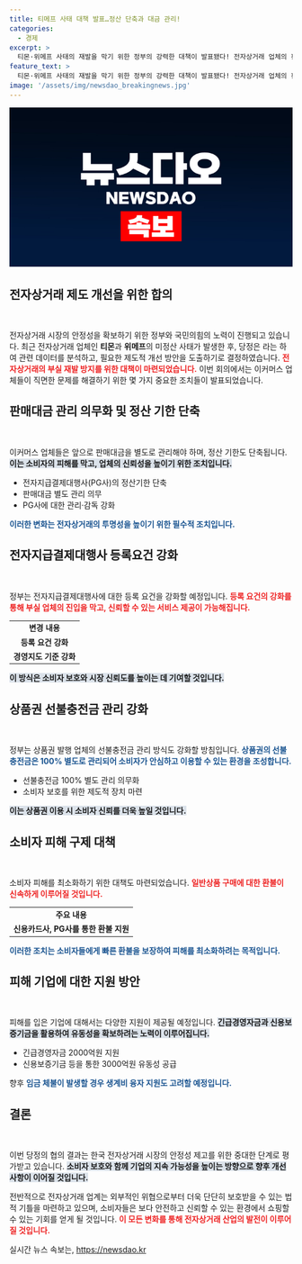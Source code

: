 ```yaml
---
title: 티메프 사태 대책 발표…정산 단축과 대금 관리!
categories:
  - 경제
excerpt: >
  티몬·위메프 사태의 재발을 막기 위한 정부의 강력한 대책이 발표됐다! 전자상거래 업체의 판매대금 관리 강화와 환불 절차 간소화로 소비자 보호에 나서며 변화의 물결이 시작된다. 클릭으로 더 알아보세요!
feature_text: >
  티몬·위메프 사태의 재발을 막기 위한 정부의 강력한 대책이 발표됐다! 전자상거래 업체의 판매대금 관리 강화와 환불 절차 간소화로 소비자 보호에 나서며 변화의 물결이 시작된다. 클릭으로 더 알아보세요!
image: '/assets/img/newsdao_breakingnews.jpg'
---
```


<p><img src="/assets/img/newsdao_breakingnews.jpg" alt="bookingtag 속보" /></p>

<h2 data-ke-size="size26">전자상거래 제도 개선을 위한 합의</h2>

<p data-ke-size="size16">&nbsp;</p>

<p>전자상거래 시장의 안정성을 확보하기 위한 정부와 국민의힘의 노력이 진행되고 있습니다. 최근 전자상거래 업체인 <b>티몬</b>과 <b>위메프</b>의 미정산 사태가 발생한 후, 당정은 라는 하여 관련 데이터를 분석하고, 필요한 제도적 개선 방안을 도출하기로 결정하였습니다. <b><span style="color: #ee2323;">전자상거래의 부실 재발 방지를 위한 대책이 마련되었습니다.</span></b> 이번 회의에서는 이커머스 업체들이 직면한 문제를 해결하기 위한 몇 가지 중요한 조치들이 발표되었습니다. </p>

<h2 data-ke-size="size26">판매대금 관리 의무화 및 정산 기한 단축</h2>

<p data-ke-size="size16">&nbsp;</p>

<p>이커머스 업체들은 앞으로 판매대금을 별도로 관리해야 하며, 정산 기한도 단축됩니다. <b><span style="background-color: #21538527;">이는 소비자의 피해를 막고, 업체의 신뢰성을 높이기 위한 조치입니다.</span></b> </p>

<ul>
    <li>전자지급결제대행사(PG사)의 정산기한 단축</li>
    <li>판매대금 별도 관리 의무</li>
    <li>PG사에 대한 관리·감독 강화</li>
</ul>

<p><b><span style="color: #1a5490;">이러한 변화는 전자상거래의 투명성을 높이기 위한 필수적 조치입니다.</span></b></p>

<h2 data-ke-size="size26">전자지급결제대행사 등록요건 강화</h2>

<p data-ke-size="size16">&nbsp;</p>

<p>정부는 전자지급결제대행사에 대한 등록 요건을 강화할 예정입니다. <b><span style="color: #ee2323;">등록 요건의 강화를 통해 부실 업체의 진입을 막고, 신뢰할 수 있는 서비스 제공이 가능해집니다.</span></b> </p>

<table>
    <tr>
        <td style="text-align: center; height: 17px;"><b>변경 내용</b></td>
    </tr>
    <tr>
        <td style="text-align: center; height: 17px;"><b>등록 요건 강화</b></td>
    </tr>
    <tr>
        <td style="text-align: center; height: 17px;"><b>경영지도 기준 강화</b></td>
    </tr>
</table>

<p><b><span style="background-color: #21538527;">이 방식은 소비자 보호와 시장 신뢰도를 높이는 데 기여할 것입니다.</span></b></p>

<h2 data-ke-size="size26">상품권 선불충전금 관리 강화</h2>

<p data-ke-size="size16">&nbsp;</p>

<p>정부는 상품권 발행 업체의 선불충전금 관리 방식도 강화할 방침입니다. <b><span style="color: #1a5490;">상품권의 선불충전금은 100% 별도로 관리되어 소비자가 안심하고 이용할 수 있는 환경을 조성합니다.</span></b> </p>

<ul>
    <li>선불충전금 100% 별도 관리 의무화</li>
    <li>소비자 보호를 위한 제도적 장치 마련</li>
</ul>

<p><b><span style="background-color: #21538527;">이는 상품권 이용 시 소비자 신뢰를 더욱 높일 것입니다.</span></b></p>

<h2 data-ke-size="size26">소비자 피해 구제 대책</h2>

<p data-ke-size="size16">&nbsp;</p>

<p>소비자 피해를 최소화하기 위한 대책도 마련되었습니다. <b><span style="color: #ee2323;">일반상품 구매에 대한 환불이 신속하게 이루어질 것입니다.</span></b> </p>

<table>
    <tr>
        <td style="text-align: center; height: 17px;"><b>주요 내용</b></td>
    </tr>
    <tr>
        <td style="text-align: center; height: 17px;"><b>신용카드사, PG사를 통한 환불 지원</b></td>
    </tr>
</table>

<p><b><span style="color: #1a5490;">이러한 조치는 소비자들에게 빠른 환불을 보장하여 피해를 최소화하려는 목적입니다.</span></b></p>

<h2 data-ke-size="size26">피해 기업에 대한 지원 방안</h2>

<p data-ke-size="size16">&nbsp;</p>

<p>피해를 입은 기업에 대해서는 다양한 지원이 제공될 예정입니다. <b><span style="background-color: #21538527;">긴급경영자금과 신용보증기금을 활용하여 유동성을 확보하려는 노력이 이루어집니다.</span></b> </p>

<ul>
    <li>긴급경영자금 2000억원 지원</li>
    <li>신용보증기금 등을 통한 3000억원 유동성 공급</li>
</ul>

<p>향후 <b><span style="color: #1a5490;">임금 체불이 발생할 경우 생계비 융자 지원도 고려할 예정입니다.</span></b></p>

<h2 data-ke-size="size26">결론</h2>

<p data-ke-size="size16">&nbsp;</p>

<p>이번 당정의 협의 결과는 한국 전자상거래 시장의 안정성 제고를 위한 중대한 단계로 평가받고 있습니다. <b><span style="background-color: #21538527;">소비자 보호와 함께 기업의 지속 가능성을 높이는 방향으로 향후 개선 사항이 이어질 것입니다.</span></b> </p>

<p>전반적으로 전자상거래 업계는 외부적인 위협으로부터 더욱 단단히 보호받을 수 있는 법적 기틀을 마련하고 있으며, 소비자들은 보다 안전하고 신뢰할 수 있는 환경에서 쇼핑할 수 있는 기회를 얻게 될 것입니다. <b><span style="color: #ee2323;">이 모든 변화를 통해 전자상거래 산업의 발전이 이루어질 것입니다.</span></b></p>
실시간 뉴스 속보는, <a href="https://newsdao.kr" rel="dofollow">https://newsdao.kr</a>


